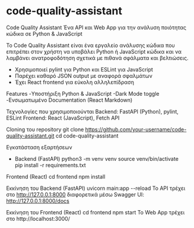# code-quality-assistant
Code Quality Assistant
Ένα API και Web App για την ανάλυση ποιότητας κώδικα σε Python & JavaScript


Το Code Quality Assistant είναι ένα εργαλείο ανάλυσης κώδικα που επιτρέπει στον χρήστη να υποβάλει Python ή JavaScript κώδικα και να λαμβάνει ανατροφοδότηση σχετικά με πιθανά σφάλματα και βελτιώσεις.

- Χρησιμοποιεί pylint για Python και ESLint για JavaScript
- Παρέχει καθαρό JSON output με αναφορά σφαλμάτων
- Έχει React frontend για εύκολη αλληλεπίδραση


Features
-Υποστήριξη Python & JavaScript
-Dark Mode toggle 
-Ενσωματωμένο Documentation (React Markdown)

  Τεχνολογίες που χρησιμοποιούνται
Backend: FastAPI (Python), pylint, ESLint
Frontend: React (JavaScript), Fetch API



Cloning του repository
git clone https://github.com/your-username/code-quality-assistant.git
cd code-quality-assistant

Εγκατάσταση εξαρτήσεων
- Backend (FastAPI)
python3 -m venv venv
source venv/bin/activate  
pip install -r requirements.txt

Frontend (React)
cd frontend
npm install

Εκκίνηση του Backend (FastAPI)
uvicorn main:app --reload
Το API τρέχει στο http://127.0.0.1:8000
διαφορετικά μέσω Swagger UI: http://127.0.0.1:8000/docs

Εκκίνηση του Frontend (React)
cd frontend
npm start
Το Web App τρέχει στο http://localhost:3000/


